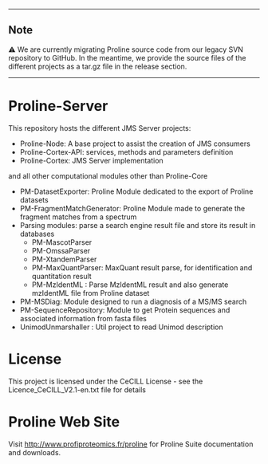 
---

## Note

:warning:
We are currently migrating Proline source code from our legacy SVN repository to GitHub.
In the meantime, we provide the source files of the different projects as a tar.gz file in the release section.

---

# Proline-Server

This repository hosts the different JMS Server projects:
  * Proline-Node: A base project to assist the creation of JMS consumers
  * Proline-Cortex-API: services, methods and parameters definition
  * Proline-Cortex: JMS Server implementation

and all other computational modules other than Proline-Core
  * PM-DatasetExporter: Proline Module dedicated to the export of Proline datasets
  * PM-FragmentMatchGenerator: Proline Module made to generate the fragment matches from a spectrum
  * Parsing modules: parse a search engine result file and store its result in databases
    * PM-MascotParser
    * PM-OmssaParser
    * PM-XtandemParser
    * PM-MaxQuantParser: MaxQuant result parse, for identification and quantitation result
    * PM-MzIdentML :  Parse MzIdentML result and also generate mzIdentML file from Proline dataset
  * PM-MSDiag: Module designed to run a diagnosis of a MS/MS search
  * PM-SequenceRepository: Module to get Protein sequences and associated information from fasta files 
  * UnimodUnmarshaller : Util project to read Unimod description

# License

This project is licensed under the CeCILL License - see the Licence_CeCILL_V2.1-en.txt file for details

# Proline Web Site

 Visit http://www.profiproteomics.fr/proline for Proline Suite documentation and downloads.

